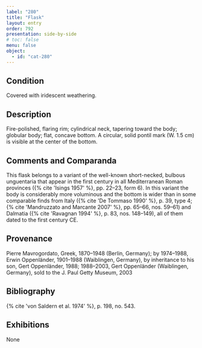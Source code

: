 ```yaml
---
label: "280"
title: "Flask"
layout: entry
order: 792
presentation: side-by-side
# toc: false
menu: false
object:
  - id: "cat-280"
---
```


## Condition

Covered with iridescent weathering.

## Description

Fire-polished, flaring rim; cylindrical neck, tapering toward the body; globular body; flat, concave bottom. A circular, solid pontil mark (W. 1.5 cm) is visible at the center of the bottom.

## Comments and Comparanda

This flask belongs to a variant of the well-known short-necked, bulbous unguentaria that appear in the first century in all Mediterranean Roman provinces ({% cite 'Isings 1957' %}, pp. 22–23, form 6). In this variant the body is considerably more voluminous and the bottom is wider than in some comparable finds from Italy ({% cite 'De Tommaso 1990' %}, p. 39, type 4; {% cite 'Mandruzzato and Marcante 2007' %}, pp. 65–66, nos. 59–61) and Dalmatia ({% cite 'Ravagnan 1994' %}, p. 83, nos. 148–149), all of them dated to the first century CE.

## Provenance

Pierre Mavrogordato, Greek, 1870–1948 (Berlin, Germany); by 1974–1988, Erwin Oppenländer, 1901–1988 (Waiblingen, Germany), by inheritance to his son, Gert Oppenländer, 1988; 1988–2003, Gert Oppenländer (Waiblingen, Germany), sold to the J. Paul Getty Museum, 2003

## Bibliography

{% cite 'von Saldern et al. 1974' %}, p. 198, no. 543.

## Exhibitions

None